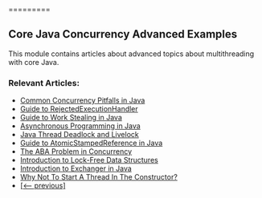 =========

## Core Java Concurrency Advanced Examples

This module contains articles about advanced topics about multithreading with core Java.

### Relevant Articles: 

- [Common Concurrency Pitfalls in Java](https://www.baeldung.com/java-common-concurrency-pitfalls)
- [Guide to RejectedExecutionHandler](https://www.baeldung.com/java-rejectedexecutionhandler)
- [Guide to Work Stealing in Java](https://www.baeldung.com/java-work-stealing)
- [Asynchronous Programming in Java](https://www.baeldung.com/java-asynchronous-programming)
- [Java Thread Deadlock and Livelock](https://www.baeldung.com/java-deadlock-livelock)
- [Guide to AtomicStampedReference in Java](https://www.baeldung.com/java-atomicstampedreference)
- [The ABA Problem in Concurrency](https://www.baeldung.com/cs/aba-concurrency)
- [Introduction to Lock-Free Data Structures](https://www.baeldung.com/lock-free-programming)
- [Introduction to Exchanger in Java](https://www.baeldung.com/java-exchanger)
- [Why Not To Start A Thread In The Constructor?](https://www.baeldung.com/java-thread-constructor)
- [[<-- previous]](/core-java-modules/core-java-concurrency-advanced-2)
